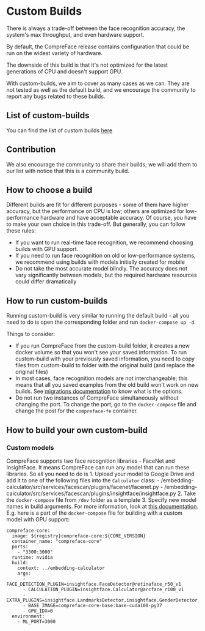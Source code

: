 # Custom Builds

There is always a trade-off between the face recognition accuracy, the
system's max throughput, and even hardware support.

By default, the CompreFace release contains configuration that could be
run on the widest variety of hardware.

The downside of this build is that it's not optimized for the latest
generations of CPU and doesn't support GPU.

With custom-builds, we aim to cover as many cases as we can. They are
not tested as well as the default build, and we encourage the community
to report any bugs related to these builds.

## List of custom-builds

You can find the list of custom builds
[here](../custom-builds/README.md)

## Contribution

We also encourage the community to share their builds; we will add them
to our list with notice that this is a community build.

## How to choose a build

Different builds are fit for different purposes - some of them have
higher accuracy, but the performance on CPU is low; others are optimized
for low-performance hardware and have acceptable accuracy. Of course,
you have to make your own choice in this trade-off. But generally, you
can follow these rules:

-   If you want to run real-time face recognition, we recommend choosing
    builds with GPU support.
-   If you need to run face recognition on old or low-performance
    systems, we recommend using builds with models initially created for
    mobile
-   Do not take the most accurate model blindly. The accuracy does not
    vary significantly between models, but the required hardware
    resources could differ dramatically

## How to run custom-builds

Running custom-build is very similar to running the default build - all
you need to do is open the corresponding folder and run
`docker-compose up -d`.

Things to consider:

- If you run CompreFace from the custom-build
folder, it creates a new docker volume so that you won't see your saved
information. To run custom-build with your previously saved information,
you need to copy files from custom-build to folder with the original
build (and replace the original files) 
- In most cases, face recognition
models are not interchangeable; this means that all you saved examples
from the old build won't work on new builds. See [migrations
documentation](Face-data-migration.md) to know what is the options. 
- Do not run two instances of CompreFace simultaneously without changing the
port. To change the port, go to the `docker-compose` file and change the
post for the `compreface-fe` container.

## How to build your own custom-build

### Custom models

CompreFace supports two face recognition libraries - FaceNet and
InsightFace. It means CompreFace can run any model that can run these
libraries. So all you need to do is 1. Upload your model to Google Drive
and add it to one of the following files into the `Calculator` class: -
/embedding-calculator/src/services/facescan/plugins/facenet/facenet.py -
/embedding-calculator/src/services/facescan/plugins/insightface/insightface.py
2. Take the `docker-compose` file from `/dev` folder as a template 3.
Specify new model names in build arguments. For more information, look
at [this documentation](#run-service). E.g. here is a part of the
`docker-compose` file for building with a custom model with GPU support:

    compreface-core:
      image: ${registry}compreface-core:${CORE_VERSION}
      container_name: "compreface-core"
      ports:
        - "3300:3000"
      runtime: nvidia
      build:
        context: ../embedding-calculator
        args:
          - FACE_DETECTION_PLUGIN=insightface.FaceDetector@retinaface_r50_v1
          - CALCULATION_PLUGIN=insightface.Calculator@arcface_r100_v1
          - EXTRA_PLUGINS=insightface.LandmarksDetector,insightface.GenderDetector,insightface.AgeDetector,insightface.facemask.MaskDetector
          - BASE_IMAGE=compreface-core-base:base-cuda100-py37
          - GPU_IDX=0
      environment:
        - ML_PORT=3000
